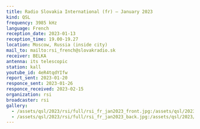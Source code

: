 ```yaml
---
title: Radio Slovakia International (fr) — January 2023
kind: QSL
frequency: 3985 kHz
language: French
reception_date: 2023-01-13
reception_time: 19.00-19.27
location: Moscow, Russia (inside city)
mail_to: mailto:rsi_french@slovakradio.sk
receiver: BELKA
antenna: its telescopic
station: kall
youtube_id: 4eR4tqdYIfw
report_sent: 2023-01-20
responce_sent: 2023-01-26
responce_received: 2023-02-15
organization: rsi
broadcaster: rsi
gallery:
  - /assets/qsl/2023/rsi/full/rsi_fr_jan2023_front.jpg:/assets/qsl/2023/rsi/small/rsi_fr_jan2023_front.jpg
  - /assets/qsl/2023/rsi/full/rsi_fr_jan2023_back.jpg:/assets/qsl/2023/rsi/small/rsi_fr_jan2023_back.jpg
---
```

